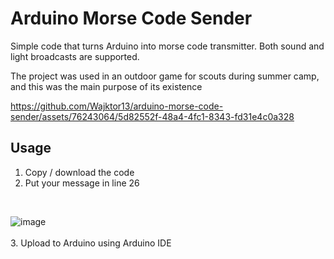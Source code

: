 # Arduino Morse Code Sender

Simple code that turns Arduino into morse code transmitter. Both sound and light broadcasts are supported.

The project was used in an outdoor game for scouts during summer camp, and this was the main purpose of its existence

https://github.com/Wajktor13/arduino-morse-code-sender/assets/76243064/5d82552f-48a4-4fc1-8343-fd31e4c0a328

## Usage
1. Copy / download the code
2. Put your message in line 26
<br>

![image](https://github.com/Wajktor13/arduino-morse-code-sender/assets/76243064/8f153bbc-522e-42df-b1e1-1a1b681663c4)
<br><br>
3. Upload to Arduino using Arduino IDE
